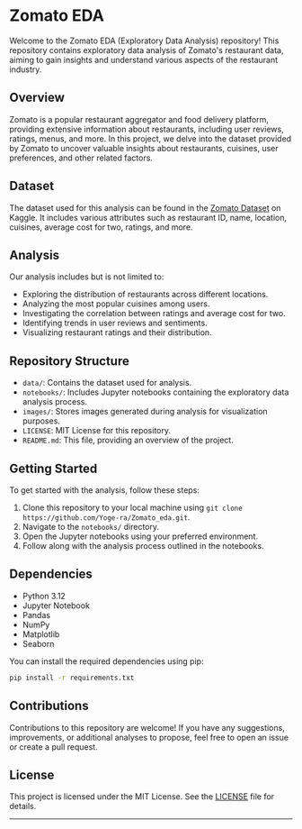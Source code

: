 
# Zomato EDA

Welcome to the Zomato EDA (Exploratory Data Analysis) repository! This repository contains exploratory data analysis of Zomato's restaurant data, aiming to gain insights and understand various aspects of the restaurant industry.

## Overview

Zomato is a popular restaurant aggregator and food delivery platform, providing extensive information about restaurants, including user reviews, ratings, menus, and more. In this project, we delve into the dataset provided by Zomato to uncover valuable insights about restaurants, cuisines, user preferences, and other related factors.

## Dataset

The dataset used for this analysis can be found in the [Zomato Dataset](https://www.kaggle.com/shrutimehta/zomato-restaurants-data) on Kaggle. It includes various attributes such as restaurant ID, name, location, cuisines, average cost for two, ratings, and more.

## Analysis

Our analysis includes but is not limited to:

- Exploring the distribution of restaurants across different locations.
- Analyzing the most popular cuisines among users.
- Investigating the correlation between ratings and average cost for two.
- Identifying trends in user reviews and sentiments.
- Visualizing restaurant ratings and their distribution.

## Repository Structure

- `data/`: Contains the dataset used for analysis.
- `notebooks/`: Includes Jupyter notebooks containing the exploratory data analysis process.
- `images/`: Stores images generated during analysis for visualization purposes.
- `LICENSE`: MIT License for this repository.
- `README.md`: This file, providing an overview of the project.

## Getting Started

To get started with the analysis, follow these steps:

1. Clone this repository to your local machine using `git clone https://github.com/Yoge-ra/Zomato_eda.git`.
2. Navigate to the `notebooks/` directory.
3. Open the Jupyter notebooks using your preferred environment.
4. Follow along with the analysis process outlined in the notebooks.

## Dependencies

- Python 3.12
- Jupyter Notebook
- Pandas
- NumPy
- Matplotlib
- Seaborn

You can install the required dependencies using pip:

```bash
pip install -r requirements.txt
```

## Contributions

Contributions to this repository are welcome! If you have any suggestions, improvements, or additional analyses to propose, feel free to open an issue or create a pull request.

## License

This project is licensed under the MIT License. See the [LICENSE](LICENSE) file for details.

---

